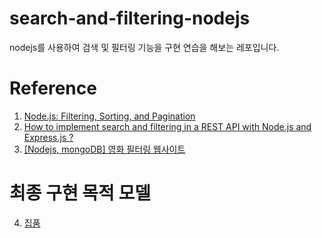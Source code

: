 # search-and-filtering-nodejs
nodejs를 사용하여 검색 및 필터링 기능을 구현 연습을 해보는 레포입니다.

# Reference
1. [Node.js: Filtering, Sorting, and Pagination](https://levelup.gitconnected.com/node-js-filtering-sorting-and-pagination-50ce6c90d0ad)
2. [How to implement search and filtering in a REST API with Node.js and Express.js ?](https://www.geeksforgeeks.org/how-to-implement-search-and-filtering-in-a-rest-api-with-node-js-and-express-js/)
3. [[Nodejs, mongoDB] 영화 필터링 웹사이트](https://intrepidgeeks.com/tutorial/nodejs-mongodb-movie-filtering-website-add-crud-function)

# 최종 구현 목적 모델
4. [집품](https://zippoom.com/review/a8ede5696720871177b385e989330623?enterWay=address)
